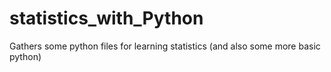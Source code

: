 # statistics_with_Python
Gathers some python files for learning statistics (and also some more basic python)
